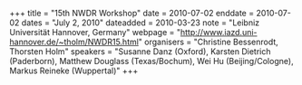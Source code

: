 +++
title = "15th NWDR Workshop"
date = 2010-07-02
enddate = 2010-07-02
dates = "July 2, 2010"
dateadded = 2010-03-23
note = "Leibniz Universität Hannover, Germany"
webpage = "http://www.iazd.uni-hannover.de/~tholm/NWDR15.html"
organisers = "Christine Bessenrodt, Thorsten Holm"
speakers = "Susanne Danz (Oxford), Karsten Dietrich (Paderborn),
Matthew Douglass (Texas/Bochum), Wei Hu (Beijing/Cologne),
Markus Reineke (Wuppertal)"
+++
